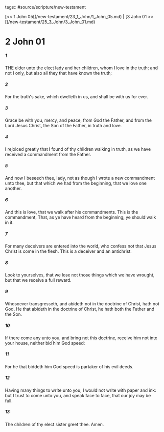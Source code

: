 tags:: #source/scripture/new-testament

[<< 1 John 05[(/new-testament/23_1_John/1_John_05.md) | [3 John 01 >>[(/new-testament/25_3_John/3_John_01.md)

# 2 John 01

##### 1

THE elder unto the elect lady and her children, whom I love in the truth; and not I only, but also all they that have known the truth;

##### 2

For the truth's sake, which dwelleth in us, and shall be with us for ever.

##### 3

Grace be with you, mercy, and peace, from God the Father, and from the Lord Jesus Christ, the Son of the Father, in truth and love.

##### 4

I rejoiced greatly that I found of thy children walking in truth, as we have received a commandment from the Father.

##### 5

And now I beseech thee, lady, not as though I wrote a new commandment unto thee, but that which we had from the beginning, that we love one another.

##### 6

And this is love, that we walk after his commandments. This is the commandment, That, as ye have heard from the beginning, ye should walk in it.

##### 7

For many deceivers are entered into the world, who confess not that Jesus Christ is come in the flesh. This is a deceiver and an antichrist.

##### 8

Look to yourselves, that we lose not those things which we have wrought, but that we receive a full reward.

##### 9

Whosoever transgresseth, and abideth not in the doctrine of Christ, hath not God. He that abideth in the doctrine of Christ, he hath both the Father and the Son.

##### 10

If there come any unto you, and bring not this doctrine, receive him not into your house, neither bid him God speed:

##### 11

For he that biddeth him God speed is partaker of his evil deeds.

##### 12

Having many things to write unto you, I would not write with paper and ink: but I trust to come unto you, and speak face to face, that our joy may be full.

##### 13

The children of thy elect sister greet thee. Amen.
